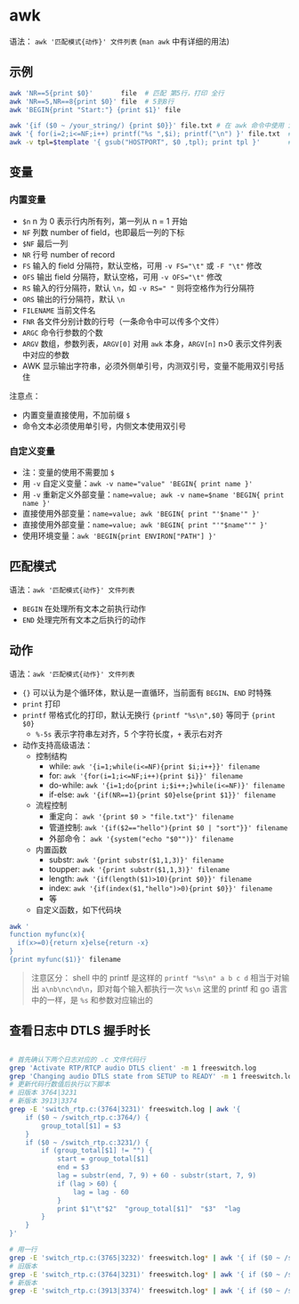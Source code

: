 # awk

语法： `awk '匹配模式{动作}' 文件列表` (`man awk` 中有详细的用法)

## 示例

```sh
awk 'NR==5{print $0}'       file  # 匹配 第5行，打印 全行
awk 'NR==5,NR==8{print $0}' file  # 5到8行
awk 'BEGIN{print "Start:"} {print $1}' file

awk '{if ($0 ~ /your_string/) {print $0}}' file.txt # 在 awk 命令中使用 if 并匹配 your_string
awk '{ for(i=2;i<=NF;i++) printf("%s ",$i); printf("\n") }' file.txt  # 输出非第一列的所有列
awk -v tpl=$template '{ gsub("HOSTPORT", $0 ,tpl); print tpl }'       # 传入变量，替换 tpl 中 HOSTPORT 为 $0（tpl 引用传递）
```

## 变量

### 内置变量

- `$n` n 为 0 表示行内所有列，第一列从 n = 1 开始
- `NF` 列数 number of field，也即最后一列的下标
- `$NF` 最后一列
- `NR` 行号 number of record
- `FS` 输入的 field 分隔符，默认空格，可用 `-v FS="\t"` 或 `-F "\t"` 修改
- `OFS` 输出 field 分隔符，默认空格，可用 `-v OFS="\t"` 修改
- `RS` 输入的行分隔符，默认 `\n`，如 `-v RS=" "` 则将空格作为行分隔符
- `ORS` 输出的行分隔符，默认 `\n`
- `FILENAME` 当前文件名
- `FNR` 各文件分别计数的行号（一条命令中可以传多个文件）
- `ARGC` 命令行参数的个数
- `ARGV` 数组，参数列表，`ARGV[0]` 对用 `awk` 本身，`ARGV[n]` n>0 表示文件列表中对应的参数
- AWK 显示输出字符串，必须外侧单引号，内测双引号，变量不能用双引号括住

注意点：

- 内置变量直接使用，不加前缀 `$`
- 命令文本必须使用单引号，内侧文本使用双引号

### 自定义变量

- 注：变量的使用不需要加 `$`
- 用 `-v` 自定义变量：`awk -v name="value" 'BEGIN{ print name }'`
- 用 `-v` 重新定义外部变量：`name=value; awk -v name=$name 'BEGIN{ print name }'`
- 直接使用外部变量：`name=value; awk 'BEGIN{ print "'$name'" }'`
- 直接使用外部变量：`name=value; awk 'BEGIN{ print "'"$name"'" }'`
- 使用环境变量：`awk 'BEGIN{print ENVIRON["PATH"] }'`

## 匹配模式

语法：`awk '匹配模式{动作}' 文件列表`

- `BEGIN` 在处理所有文本之前执行动作
- `END` 处理完所有文本之后执行的动作

## 动作

语法：`awk '匹配模式{动作}' 文件列表`

- `{}` 可以认为是个循环体，默认是一直循环，当前面有 `BEGIN`、`END` 时特殊
- `print` 打印
- `printf` 带格式化的打印，默认无换行 `{printf "%s\n",$0}` 等同于 `{print $0}`
    - `%-5s` 表示字符串左对齐，5 个字符长度，`+` 表示右对齐
- 动作支持高级语法：
    - 控制结构
        - while: `awk '{i=1;while(i<=NF){print $i;i++}}' filename`
        - for: `awk '{for(i=1;i<=NF;i++){print $i}}' filename`
        - do-while: `awk '{i=1;do{print i;$i++;}while(i<=NF)}' filename`
        - if-else: `awk '{if(NR==1){print $0}else{print $1}}' filename`
    - 流程控制
        - 重定向： `awk '{print $0 > "file.txt"}' filename`
        - 管道控制: `awk '{if($2=="hello"){print $0 | "sort"}}' filename`
        - 外部命令： `awk '{system("echo "$0"")}' filename`
    - 内置函数
        - substr: `awk '{print substr($1,1,3)}' filename`
        - toupper: `awk '{print substr($1,1,3)}' filename`
        - length: `awk '{if(length($1)>10){print $0}}' filename`
        - index: `awk '{if(index($1,"hello")>0){print $0}}' filename`
        - 等
    - 自定义函数，如下代码块

```sh
awk '
function myfunc(x){
  if(x>=0){return x}else{return -x}
}
{print myfunc($1)}' filename
```


> 注意区分：
> shell 中的 printf 是这样的 `printf "%s\n" a b c d` 相当于对输出 `a\nb\nc\nd\n`，即对每个输入都执行一次 `%s\n`
> 这里的 printf 和 go 语言中的一样，是 `%s` 和参数对应输出的

## 查看日志中 DTLS 握手时长

```sh

# 首先确认下两个日志对应的 .c 文件代码行
grep 'Activate RTP/RTCP audio DTLS client' -m 1 freeswitch.log
grep 'Changing audio DTLS state from SETUP to READY' -m 1 freeswitch.log
# 更新代码行数值后执行以下脚本
# 旧版本 3764|3231
# 新版本 3913|3374
grep -E 'switch_rtp.c:(3764|3231)' freeswitch.log | awk '{
	if ($0 ~ /switch_rtp.c:3764/) {
		group_total[$1] = $3
	}
	if ($0 ~ /switch_rtp.c:3231/) {
		if (group_total[$1] != "") {
            start = group_total[$1]
            end = $3
            lag = substr(end, 7, 9) + 60 - substr(start, 7, 9)
            if (lag > 60) {
                lag = lag - 60
            }
			print $1"\t"$2"  "group_total[$1]"  "$3"  "lag
		}
	}
}'

# 用一行
grep -E 'switch_rtp.c:(3765|3232)' freeswitch.log* | awk '{	if ($0 ~ /switch_rtp.c:3765/) { group_total[$1] = $3 }	if ($0 ~ /switch_rtp.c:3232/) { if (group_total[$1] != "") { start = group_total[$1];end = $3;lag = substr(end, 7, 9) + 60 - substr(start, 7, 9);if (lag > 60) {;lag = lag - 60;};print $1"\t"$2"  "group_total[$1]"  "$3"  "lag;}}}'
# 旧版本
grep -E 'switch_rtp.c:(3764|3231)' freeswitch.log* | awk '{	if ($0 ~ /switch_rtp.c:3764/) { group_total[$1] = $3 }	if ($0 ~ /switch_rtp.c:3231/) { if (group_total[$1] != "") { start = group_total[$1];end = $3;lag = substr(end, 7, 9) + 60 - substr(start, 7, 9);if (lag > 60) {;lag = lag - 60;};print $1"\t"$2"  "group_total[$1]"  "$3"  "lag;}}}'
# 新版本
grep -E 'switch_rtp.c:(3913|3374)' freeswitch.log* | awk '{	if ($0 ~ /switch_rtp.c:3913/) { group_total[$1] = $3 }	if ($0 ~ /switch_rtp.c:3374/) { if (group_total[$1] != "") { start = group_total[$1];end = $3;lag = substr(end, 7, 9) + 60 - substr(start, 7, 9);if (lag > 60) {;lag = lag - 60;};print $1"\t"$2"  "group_total[$1]"  "$3"  "lag;}}}'
```
